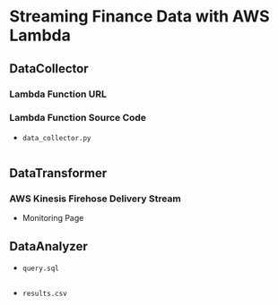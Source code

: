 # Streaming Finance Data with AWS Lambda

## DataCollector

### Lambda Function URL

### Lambda Function Source Code

- `data_collector.py`

```

```

## DataTransformer

### AWS Kinesis Firehose Delivery Stream 

- Monitoring Page



## DataAnalyzer

- `query.sql`

```

```

- `results.csv`
